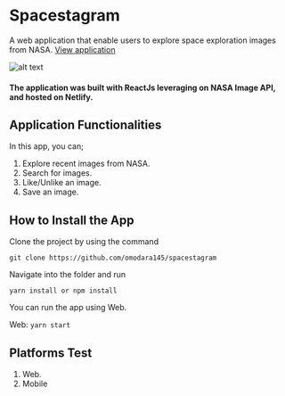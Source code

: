 # Spacestagram

A web application that enable users to explore space exploration images from NASA.
[View application](https://spacestagram-io.netlify.app/)

![alt text](https://spacestagram-io.netlify.app/view.png)

#### The application was built with ReactJs leveraging on NASA Image API, and hosted on Netlify.

## Application Functionalities

In this app, you can;
1. Explore recent images from NASA.
2. Search for images.
3. Like/Unlike an image.
4. Save an image.

## How to Install the App

Clone the project by using the command

`git clone https://github.com/omodara145/spacestagram`

Navigate into the folder and run

`yarn install or npm install`

You can run the app using Web.

Web: `yarn start`

## Platforms Test
1. Web.
2. Mobile
